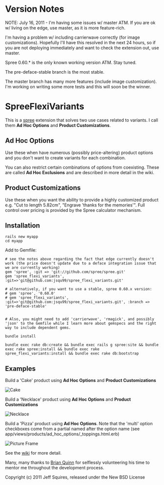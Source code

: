 Version Notes
=============

NOTE: July 16, 2011 - I'm having some issues w/ master ATM.  If you are ok w/ living on the edge, use master, as it is more feature-rich.

I'm having a problem w/ including carrierwave correctly (for image customizations).  Hopefully I'll have this resolved in the next 24 hours,
so if you are not deploying immediately and want to check the extension out, use master. 

Spree 0.60.* is the only known working version ATM.  Stay tuned.

The pre-deface-stable branch is the most stable.

The master branch has many more features (include image customization).  I'm working on writing some more tests and this will soon be the winner.

SpreeFlexiVariants
==================

This is a [spree](http://spreecommerce.com) extension that solves two use cases related to variants.  I call them **Ad Hoc Options** and **Product Customizations**.

Ad Hoc Options
--------------

Use these when have numerous (possibly price-altering) product options and you don't want to create variants for each combination.

You can also restrict certain combinations of options from coexisting.  These are called **Ad Hoc Exclusions** and are described in more detail in the wiki.


Product Customizations
----------------------

Use these when you want the ability to provide a highly customized product e.g. "Cut to length 5.82cm", "Engrave 'thanks for the memories'".  Full control over pricing is provided by the Spree calculator mechanism.


Installation
------------
    rails new myapp
    cd myapp

Add to Gemfile:

    # see the notes above regarding the fact that edge currently doesn't work (the price doesn't update due to a deface integration issue that we are currently working)
    gem 'spree', :git => 'git://github.com/spree/spree.git'
    gem 'spree_flexi_variants', :git=>'git@github.com:jsqu99/spree_flexi_variants.git'

    # alternatively, if you want to use a stable, spree 0.60.x version:
    # gem 'spree', '0.60.0'
    # gem 'spree_flexi_variants', :git=>'git@github.com:jsqu99/spree_flexi_variants.git', :branch => 'pre-deface-stable'


    # Also, you might need to add 'carrierwave', 'rmagick', and possibly 'json' to the Gemfile while I learn more about gemspecs and the right way to include dependent gems.

    bundle install

    bundle exec rake db:create && bundle exec rails g spree:site && bundle exec rake spree:install && bundle exec rake spree_flexi_variants:install && bundle exec rake db:bootstrap

## Examples


Build a 'Cake'  product using **Ad Hoc Options** and **Product Customizations**

![Cake](/jsqu99/spree_flexi_variants/raw/master/doc/cake_screenshot.png)

Build a 'Necklace'  product using **Ad Hoc Options** and **Product Customizations**

![Necklace](/jsqu99/spree_flexi_variants/raw/master/doc/necklace_screenshot.png)

Build a 'Pizza' product using **Ad Hoc Options**. Note that the 'multi' option checkboxes come from a partial named after the option name (see app/views/products/ad_hoc_options/_toppings.html.erb)

![Picture Frame](/jsqu99/spree_flexi_variants/raw/master/doc/pizza_screenshot.png)

See the [wiki](https://github.com/jsqu99/spree_flexi_variants/wiki) for more detail.

Many, many thanks to [Brian Quinn](https://github.com/BDQ) for selflessly volunteering his time to mentor me throughout the development process.

Copyright (c) 2011 Jeff Squires, released under the New BSD License
